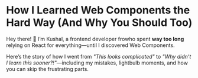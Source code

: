 # How I Learned Web Components the Hard Way (And Why You Should Too)

Hey there! 👋 I’m Kushal, a frontend developer frowho spent  **way too long**  relying on React for everything—until I discovered Web Components.

Here’s the story of how I went from  _"This looks complicated"_  to  _"Why didn’t I learn this sooner?!"_—including my mistakes, lightbulb moments, and how you can skip the frustrating parts.


<!--stackedit_data:
eyJoaXN0b3J5IjpbMTM0MDQ5NTQ2MF19
-->